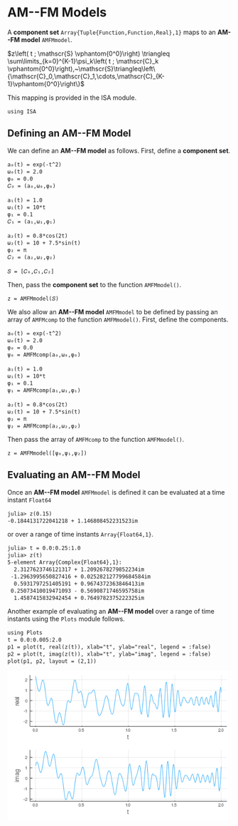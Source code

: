 # AM--FM Models
A **component set** `Array{Tuple{Function,Function,Real},1}` maps to an **AM--FM model** `AMFMmodel`.

$z\left( t ; \mathscr{S} \vphantom{0^0}\right)  \triangleq \sum\limits_{k=0}^{K-1}\psi_k\left( t ; \mathscr{C}_k \vphantom{0^0}\right),~\mathscr{S}\triangleq\left\{\mathscr{C}_0,\mathscr{C}_1,\cdots,\mathscr{C}_{K-1}\vphantom{0^0}\right\}$

This mapping is provided in the ISA module.
```
using ISA
```


## Defining an AM--FM Model
We can define an **AM--FM model** as follows. First, define a **component set**.
```
a₀(t) = exp(-t^2)
ω₀(t) = 2.0
φ₀ = 0.0
𝐶₀ = (a₀,ω₀,φ₀)

a₁(t) = 1.0
ω₁(t) = 10*t
φ₁ = 0.1
𝐶₁ = (a₁,ω₁,φ₁)

a₂(t) = 0.8*cos(2t)
ω₂(t) = 10 + 7.5*sin(t)
φ₂ = π
𝐶₂ = (a₂,ω₂,φ₂)

𝑆 = [𝐶₀,𝐶₁,𝐶₂]
```
Then, pass the **component set** to the function `AMFMmodel()`.
```
z = AMFMmodel(𝑆)
```

We also allow an **AM--FM model** `AMFMmodel` to be defined by passing an array of `AMFMcomp` to the function `AMFMmodel()`. First, define the components.
```
a₀(t) = exp(-t^2)
ω₀(t) = 2.0
φ₀ = 0.0
ψ₀ = AMFMcomp(a₀,ω₀,φ₀)

a₁(t) = 1.0
ω₁(t) = 10*t
φ₁ = 0.1
ψ₁ = AMFMcomp(a₁,ω₁,φ₁)

a₂(t) = 0.8*cos(2t)
ω₂(t) = 10 + 7.5*sin(t)
φ₂ = π
ψ₂ = AMFMcomp(a₂,ω₂,φ₂)
```
Then pass the array of `AMFMcomp` to the function `AMFMmodel()`.
```
z = AMFMmodel([ψ₀,ψ₁,ψ₂])
```


## Evaluating an AM--FM Model
Once an  **AM--FM model** `AMFMmodel` is defined it can be evaluated at a time instant `Float64`
```
julia> z(0.15)
-0.1844131722041218 + 1.146808452231523im
```
or over a range of time instants `Array{Float64,1}`.
```
julia> t = 0.0:0.25:1.0
julia> z(t)
5-element Array{Complex{Float64},1}:
  2.3127623746121317 + 1.2092678279852234im
 -1.2963995650827416 + 0.025282127799684584im
  0.5931797251405191 + 0.9674372363846413im
 0.25073410019471093 - 0.5690871746595758im
  1.4587415832942454 + 0.7649782375222325im
```

Another example of evaluating an **AM--FM model** over a range of time instants using the `Plots` module follows.
```
using Plots
t = 0.0:0.005:2.0
p1 = plot(t, real(z(t)), xlab="t", ylab="real", legend = :false)
p2 = plot(t, imag(z(t)), xlab="t", ylab="imag", legend = :false)
plot(p1, p2, layout = (2,1))
```
[![](https://raw.githubusercontent.com/ssandova/ISAdocs/master/images/ModelEval.png)](https://raw.githubusercontent.com/ssandova/ISAdocs/master/images/ModelEval.png)

